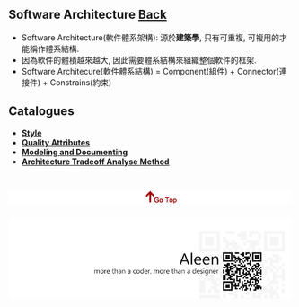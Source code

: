 ## Software Architecture	[Back](./../Readme.md)
- Software Architecture(軟件體系架構): 源於**建築學**, 只有可重複, 可複用的才能稱作體系結構.
- 因為軟件的體積越來越大, 因此需要體系結構來組織整個軟件的框架.
- Software Architecure(軟件體系結構) = Component(組件) + Connector(連接件) + Constrains(約束)

## Catalogues

* [**Style**](./Style/Style.md)
* [**Quality Attributes**](./QA/QA.md)
* [**Modeling and Documenting**](./document/document.md)
* [**Architecture Tradeoff Analyse Method**](./ATAM/ATAM.md)

<a href="#" style="left:200px;"><img src="./../pic/gotop.png"></a>
=====
<a href="http://aleen42.github.io/" target="_blank" ><img src="./../pic/tail.gif"></a>
